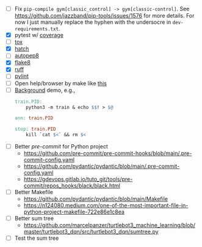 - [ ] Fix `pip-compile gym[classic_control] -> gym[classic-control]`. See https://github.com/jazzband/pip-tools/issues/1576 for more details. For now I just manually replace the hyphen with the undersocre in `dev-requirements.txt`.
- [x] pytest w/ [coverage](https://github.com/nedbat/coveragepy)
- [ ] [tox](https://github.com/tox-dev/tox)
- [x] [hatch](https://github.com/pypa/hatch)
- [ ] [autopep8](https://github.com/hhatto/autopep8)
- [x] [flake8](https://github.com/PyCQA/flake8)
- [x] [ruff](https://github.com/charliermarsh/ruff)
- [ ] [pylint](https://github.com/PyCQA/pylint)
- [ ] Open help/browser by make like [this](https://github.com/jeshraghian/snntorch/blob/cd9f9c0cf36a31e73a55de03d2e1408a379be6c5/Makefile#L4)
- [ ] [Background](https://www.baeldung.com/linux/kill-background-process) demo, e.g.,
    ```makefile
    train.PID:
        python3 -m train & echo $$! > $@

    ann: train.PID

    stop: train.PID
        kill `cat $<` && rm $<
    ```
- [ ] Better *pre-commit* for Python project
    - https://github.com/pre-commit/pre-commit-hooks/blob/main/.pre-commit-config.yaml
    - https://github.com/pydantic/pydantic/blob/main/.pre-commit-config.yaml
    - https://gdevops.gitlab.io/tuto_git/tools/pre-commit/repos_hooks/black/black.html
- [ ] Better Makefile
    - https://github.com/pydantic/pydantic/blob/main/Makefile
    - https://n124080.medium.com/one-of-the-most-important-file-in-python-project-makefile-722e86e1c8ea
- [ ] Better sum tree
    - https://github.com/marcelpanzer/turtlebot3_machine_learning/blob/master/turtlebot3_dqn/src/turtlebot3_dqn/sumtree.py
- [ ] Test the sum tree
